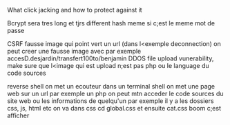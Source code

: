 
What click jacking and how to protect against it 

Bcrypt sera tres long et tjrs different hash meme si c;est le meme mot de passe


CSRF
fausse image qui point vert un url (dans l<exemple deconnection)
on peut creer une fausse image avec par exemple  accesD.desjardin/transfert100to/benjamin 
DDOS
file upload vunerability, make sure que l<image qui est upload n;est pas php ou le language du code sources

reverse shell 
on met un ecouteur dans un terminal shell
on met une page web sur un url par exemple un php
on peut mtn acceder le code sources du site web ou les informations de quelqu'un par exemple il y a les dossiers css, js, html etc on va dans css cd global.css et ensuite cat.css 
boom c;est afficher 
